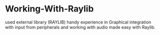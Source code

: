 # Working-With-Raylib
used external library (RAYLIB) handy experience in Graphical integration with input from peripherals and working with audio made easy with Raylib.
